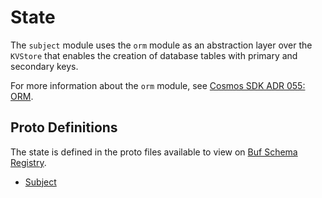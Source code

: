 # State

The `subject` module uses the `orm` module as an abstraction layer over the `KVStore` that enables the creation of database tables with primary and secondary keys.

For more information about the `orm` module, see [Cosmos SDK ADR 055: ORM](https://docs.cosmos.network/main/architecture/adr-055-orm).

## Proto Definitions

The state is defined in the proto files available to view on [Buf Schema Registry](https://buf.build/chora/subject).

<!-- listed alphabetically -->

- [Subject](https://buf.build/chora/subject/docs/main:chora.subject.v1#chora.subject.v1.Subject)
